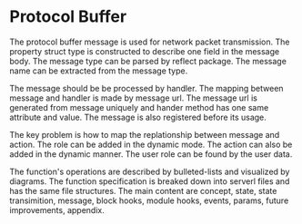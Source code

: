 # Protocol Buffer

The protocol buffer message is used for network packet transmission. The property struct type is constructed to describe one field in the message body. The message type can be parsed by reflect package. The message name can be extracted from the message type. 

The message should be be processed by handler. The mapping between message and handler is made by message url. The message url is generated from message uniquely and hander method has one same attribute and value. The message is also registered before its usage.

The key problem is how to map the replationship between message and action. The role can be added in the dynamic mode. The action can also be added in the dynamic manner. The user role can be found by the user data. 

The function's operations are described by bulleted-lists and visualized by diagrams. The function specification is breaked down into serverl files and has the same file structures. The main content are concept, state, state transimition, message, block hooks, module hooks, events, params, future improvements, appendix.


